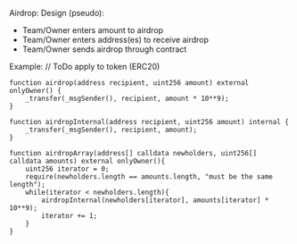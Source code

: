 
Airdrop:
Design (pseudo):
- Team/Owner enters amount to airdrop
- Team/Owner enters address(es) to receive airdrop
- Team/Owner sends airdrop through contract 

Example:
// ToDo apply to token (ERC20)

    function airdrop(address recipient, uint256 amount) external onlyOwner() {
        _transfer(_msgSender(), recipient, amount * 10**9);
    }
    
    function airdropInternal(address recipient, uint256 amount) internal {
        _transfer(_msgSender(), recipient, amount);
    }
    
    function airdropArray(address[] calldata newholders, uint256[] calldata amounts) external onlyOwner(){
        uint256 iterator = 0;
        require(newholders.length == amounts.length, "must be the same length");
        while(iterator < newholders.length){
            airdropInternal(newholders[iterator], amounts[iterator] * 10**9);
            iterator += 1;
        }
    }
    

